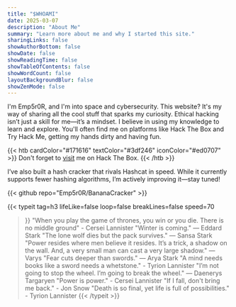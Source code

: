 ```yaml
---
title: "$WHOAMI"
date: 2025-03-07
description: "About Me"
summary: "Learn more about me and why I started this site."
sharingLinks: false
showAuthorBottom: false
showDate: false
showReadingTime: false
showTableOfContents: false
showWordCount: false
layoutBackgroundBlur: false
showZenMode: false
---
```

I'm Emp5r0R, and I'm into space and cybersecurity. This website? It's my way of sharing all the cool stuff that sparks my curiosity. Ethical hacking isn’t just a skill for me—it’s a mindset. I believe in using my knowledge to learn and explore. You'll often find me on platforms like Hack The Box and Try Hack Me, getting my hands dirty and having fun.

{{< htb cardColor="#171616" textColor="#3df246" iconColor="#ed0707" >}}
Don't forget to [visit](https://app.hackthebox.com/profile/1652264") me on Hack The Box.
{{< /htb >}}

I’ve also built a hash cracker that rivals Hashcat in speed. While it currently supports fewer hashing algorithms, I’m actively improving it—stay tuned!

{{< github repo="Emp5r0R/BananaCracker" >}}

{{< typeit 
    tag=h3 
    lifeLike=false 
    loop=false
    breakLines=false
    speed=70
>}} 
"When you play the game of thrones, you win or you die. There is no middle ground" - Cersei Lannister
"Winter is coming." — Eddard Stark
"The lone wolf dies but the pack survives." — Sansa Stark
"Power resides where men believe it resides. It’s a trick, a shadow on the wall. And, a very small man can cast a very large shadow." — Varys
"Fear cuts deeper than swords." — Arya Stark
"A mind needs books like a sword needs a whetstone." - Tyrion Lannister
"I’m not going to stop the wheel. I’m going to break the wheel." — Daenerys Targaryen
"Power is power." - Cersei Lannister
"If I fall, don't bring me back." - Jon Snow
"Death is so final, yet life is full of possibilities." - Tyrion Lannister
{{< /typeit >}}
